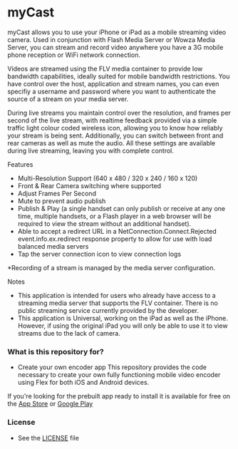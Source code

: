 # myCast #

myCast allows you to use your iPhone or iPad as a mobile streaming video camera. Used in conjunction with Flash Media Server or Wowza Media Server, you can stream and record video anywhere you have a 3G mobile phone reception or WiFi network connection.

Videos are streamed using the FLV media container to provide low bandwidth capabilities, ideally suited for mobile bandwidth restrictions. You have control over the host, application and stream names, you can even specifiy a username and password where you want to authenticate the source of a stream on your media server.

During live streams you maintain control over the resolution, and frames per second of the live stream, with realtime feedback provided via a simple traffic light colour coded wireless icon, allowing you to know how reliably your stream is being sent. Additionally, you can switch between front and rear cameras as well as mute the audio. All these settings are available during live streaming, leaving you with complete control.

Features

* Multi-Resolution Support (640 x 480 / 320 x 240 / 160 x 120)
* Front & Rear Camera switching where supported
* Adjust Frames Per Second
* Mute to prevent audio publish
* Publish & Play (a single handset can only publish or receive at any one time, multiple handsets, or a Flash player in a web browser will be required to view the stream without an additional handset).
* Able to accept a redirect URL in a NetConnection.Connect.Rejected event.info.ex.redirect response property to allow for use with load balanced media servers
* Tap the server connection icon to view connection logs

*Recording of a stream is managed by the media server configuration.

Notes
- This application is intended for users who already have access to a streaming media server that supports the FLV container. There is no public streaming service currently provided by the developer.
- This application is Universal, working on the iPad as well as the iPhone. However, if using the original iPad you will only be able to use it to view streams due to the lack of camera.

### What is this repository for? ###

* Create your own encoder app
This repository provides the code necessary to create your own fully functioning mobile video encoder using Flex for both iOS and Android devices.

If you're looking for the prebuilt app ready to install it is available for free on the [App Store](https://itunes.apple.com/gb/app/mycast/id532100020?mt=8) or [Google Play](https://play.google.com/store/apps/details?id=air.uk.co.codeghost.livecast&hl=en)

### License ###

* See the [LICENSE](https://bitbucket.org/codeghost/mycast/src/2c1eb27fcdaa5d573cc3994b92d6dde261d7b342/COPYING?at=master) file